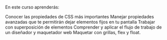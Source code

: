 En este curso aprenderás:

Conocer las propiedades de CSS más importantes
Manejar propiedades avanzadas que te permitirán dejar elementos fijos en tu pantalla
Trabajar con superposición de elementos
Comprender y aplicar el flujo de trabajo de un diseñador y maquetador web
Maquetar con grillas, flex y float.
